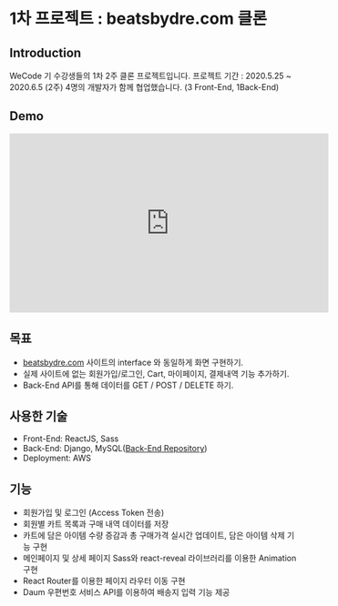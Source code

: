 # 1차 프로젝트 : beatsbydre.com 클론

## Introduction
WeCode 기 수강생들의 1차 2주 클론 프로젝트입니다.
프로젝트 기간 : 2020.5.25 ~ 2020.6.5 (2주)
4명의 개발자가 함께 협업했습니다. (3 Front-End, 1Back-End)

## Demo
<iframe width="560" height="315" src="https://www.youtube.com/embed/SYwS8Oii69w" frameborder="0" allow="accelerometer; autoplay; encrypted-media; gyroscope; picture-in-picture" allowfullscreen></iframe>

## 목표
- [beatsbydre.com](http://beatsbydre.com) 사이트의 interface 와 동일하게 화면 구현하기.
- 실제 사이트에 없는 회원가입/로그인, Cart, 마이페이지, 결제내역 기능 추가하기.
- Back-End API를 통해 데이터를 GET / POST / DELETE 하기.

## 사용한 기술
- Front-End: ReactJS, Sass
- Back-End: Django, MySQL([Back-End Repository](https://github.com/wecode-bootcamp-korea/4-Beats-backendhttps://github.com/wecode-bootcamp-korea/4-Beats-backend))
- Deployment: AWS

## 기능
- 회원가입 및 로그인 (Access Token 전송)
- 회원별 카트 목록과 구매 내역 데이터를 저장
- 카트에 담은 아이템 수량 증감과 총 구매가격 실시간 업데이트, 담은 아이템 삭제 기능 구현
- 메인페이지 및 상세 페이지 Sass와 react-reveal 라이브러리를 이용한 Animation 구현
- React Router를 이용한 페이지 라우터 이동 구현
- Daum 우편번호 서비스 API를 이용하여 배송지 입력 기능 제공
